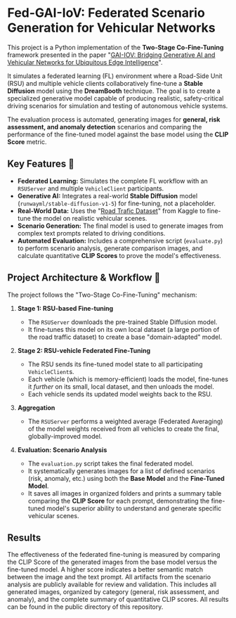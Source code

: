 # Fed-GAI-IoV: Federated Scenario Generation for Vehicular Networks

This project is a Python implementation of the **Two-Stage Co-Fine-Tuning** framework presented in the paper "[GAI-IOV: Bridging Generative AI and Vehicular Networks for Ubiquitous Edge Intelligence](https://ieeexplore.ieee.org/document/10528244)".

It simulates a federated learning (FL) environment where a Road-Side Unit (RSU) and multiple vehicle clients collaboratively fine-tune a **Stable Diffusion** model using the **DreamBooth** technique. The goal is to create a specialized generative model capable of producing realistic, safety-critical driving scenarios for simulation and testing of autonomous vehicle systems.

The evaluation process is automated, generating images for **general, risk assessment, and anomaly detection** scenarios and comparing the performance of the fine-tuned model against the base model using the **CLIP Score** metric.

## Key Features 🧠

* **Federated Learning:** Simulates the complete FL workflow with an `RSUServer` and multiple `VehicleClient` participants.
* **Generative AI:** Integrates a real-world **Stable Diffusion** model (`runwayml/stable-diffusion-v1-5`) for fine-tuning, not a placeholder.
* **Real-World Data:** Uses the "[Road Trafic Dataset](https://www.kaggle.com/datasets/ashfakyeafi/road-vehicle-images-dataset)" from Kaggle to fine-tune the model on realistic vehicular scenes.
* **Scenario Generation:** The final model is used to generate images from complex text prompts related to driving conditions.
* **Automated Evaluation:** Includes a comprehensive script (`evaluate.py`) to perform scenario analysis, generate comparison images, and calculate quantitative **CLIP Scores** to prove the model's effectiveness.

## Project Architecture & Workflow 🚗

The project follows the "Two-Stage Co-Fine-Tuning" mechanism:

1.  **Stage 1: RSU-based Fine-tuning**
    * The `RSUServer` downloads the pre-trained Stable Diffusion model.
    * It fine-tunes this model on its own local dataset (a large portion of the road traffic dataset) to create a base "domain-adapted" model.

2.  **Stage 2: RSU-vehicle Federated Fine-Tuning**
    * The RSU sends its fine-tuned model state to all participating `VehicleClient`s.
    * Each vehicle (which is memory-efficient) loads the model, fine-tunes it *further* on its small, local dataset, and then unloads the model.
    * Each vehicle sends its updated model weights back to the RSU.

3.  **Aggregation**
    * The `RSUServer` performs a weighted average (Federated Averaging) of the model weights received from all vehicles to create the final, globally-improved model.

4.  **Evaluation: Scenario Analysis**
    * The `evaluation.py` script takes the final federated model.
    * It systematically generates images for a list of defined scenarios (risk, anomaly, etc.) using both the **Base Model** and the **Fine-Tuned Model**.
    * It saves all images in organized folders and prints a summary table comparing the **CLIP Score** for each prompt, demonstrating the fine-tuned model's superior ability to understand and generate specific vehicular scenes.

## Results

The effectiveness of the federated fine-tuning is measured by comparing the CLIP Score of the generated images from the base model versus the fine-tuned model. A higher score indicates a better semantic match between the image and the text prompt.
All artifacts from the scenario analysis are publicly available for review and validation. This includes all generated images, organized by category (general, risk assessment, and anomaly), and the complete summary of quantitative CLIP scores.
All results can be found in the public directory of this repository.
